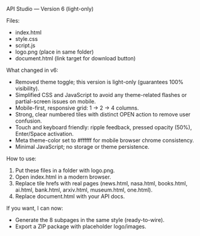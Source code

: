 API Studio — Version 6 (light-only)

Files:
- index.html
- style.css
- script.js
- logo.png (place in same folder)
- document.html (link target for download button)

What changed in v6:
- Removed theme toggle; this version is light-only (guarantees 100% visibility).
- Simplified CSS and JavaScript to avoid any theme-related flashes or partial-screen issues on mobile.
- Mobile-first, responsive grid: 1 → 2 → 4 columns.
- Strong, clear numbered tiles with distinct OPEN action to remove user confusion.
- Touch and keyboard friendly: ripple feedback, pressed opacity (50%), Enter/Space activation.
- Meta theme-color set to #ffffff for mobile browser chrome consistency.
- Minimal JavaScript; no storage or theme persistence.

How to use:
1. Put these files in a folder with logo.png.
2. Open index.html in a modern browser.
3. Replace tile hrefs with real pages (news.html, nasa.html, books.html, ai.html, bank.html, arxiv.html, museum.html, one.html).
4. Replace document.html with your API docs.

If you want, I can now:
- Generate the 8 subpages in the same style (ready-to-wire).
- Export a ZIP package with placeholder logo/images.

